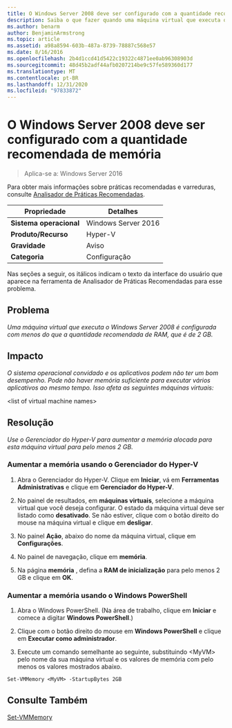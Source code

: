 ```yaml
---
title: O Windows Server 2008 deve ser configurado com a quantidade recomendada de memória
description: Saiba o que fazer quando uma máquina virtual que executa o Windows Server 2008 é configurada com menos do que a quantidade recomendada de RAM, que é de 2 GB.
ms.author: benarm
author: BenjaminArmstrong
ms.topic: article
ms.assetid: a98a8594-603b-487a-8739-78887c568e57
ms.date: 8/16/2016
ms.openlocfilehash: 2b4d1ccd41d5422c19322c4871ee0ab96308903d
ms.sourcegitcommit: 48d45b2adf44afb0207214be9c57fe589360d177
ms.translationtype: MT
ms.contentlocale: pt-BR
ms.lasthandoff: 12/31/2020
ms.locfileid: "97833872"
---
```

# <a name="windows-server-2008-should-be-configured-with-the-recommended-amount-of-memory"></a>O Windows Server 2008 deve ser configurado com a quantidade recomendada de memória

>Aplica-se a: Windows Server 2016

Para obter mais informações sobre práticas recomendadas e varreduras, consulte [Analisador de Práticas Recomendadas](https://go.microsoft.com/fwlink/?LinkId=122786).

|Propriedade|Detalhes|
|-|-|
|**Sistema operacional**|Windows Server 2016|
|**Produto/Recurso**|Hyper-V|
|**Gravidade**|Aviso|
|**Categoria**|Configuração|

Nas seções a seguir, os itálicos indicam o texto da interface do usuário que aparece na ferramenta de Analisador de Práticas Recomendadas para esse problema.

## <a name="issue"></a>Problema

*Uma máquina virtual que executa o Windows Server 2008 é configurada com menos do que a quantidade recomendada de RAM, que é de 2 GB.*

## <a name="impact"></a>Impacto

*O sistema operacional convidado e os aplicativos podem não ter um bom desempenho. Pode não haver memória suficiente para executar vários aplicativos ao mesmo tempo. Isso afeta as seguintes máquinas virtuais:*

\<list of virtual machine names>

## <a name="resolution"></a>Resolução

*Use o Gerenciador do Hyper-V para aumentar a memória alocada para esta máquina virtual para pelo menos 2 GB.*

### <a name="increase-the-memory-using-hyper-v-manager"></a>Aumentar a memória usando o Gerenciador do Hyper-V

1.  Abra o Gerenciador do Hyper-V. Clique em **Iniciar**, vá em **Ferramentas Administrativas** e clique em **Gerenciador do Hyper-V**.

2.  No painel de resultados, em **máquinas virtuais**, selecione a máquina virtual que você deseja configurar. O estado da máquina virtual deve ser listado como **desativado**. Se não estiver, clique com o botão direito do mouse na máquina virtual e clique em **desligar**.

3.  No painel **Ação**, abaixo do nome da máquina virtual, clique em **Configurações**.

4.  No painel de navegação, clique em **memória**.

5.  Na página **memória** , defina a **RAM de inicialização** para pelo menos 2 GB e clique em **OK**.

### <a name="increase-memory-using-windows-powershell"></a>Aumentar a memória usando o Windows PowerShell

1.  Abra o Windows PowerShell. (Na área de trabalho, clique em **Iniciar** e comece a digitar **Windows PowerShell**.)

2.  Clique com o botão direito do mouse em **Windows PowerShell** e clique em **Executar como administrador**.

3.  Execute um comando semelhante ao seguinte, substituindo \<MyVM> pelo nome da sua máquina virtual e os valores de memória com pelo menos os valores mostrados abaixo.

```
Set-VMMemory <MyVM> -StartupBytes 2GB
```

## <a name="see-also"></a>Consulte Também
[Set-VMMemory](/powershell/module/hyper-v/set-vmmemory)
